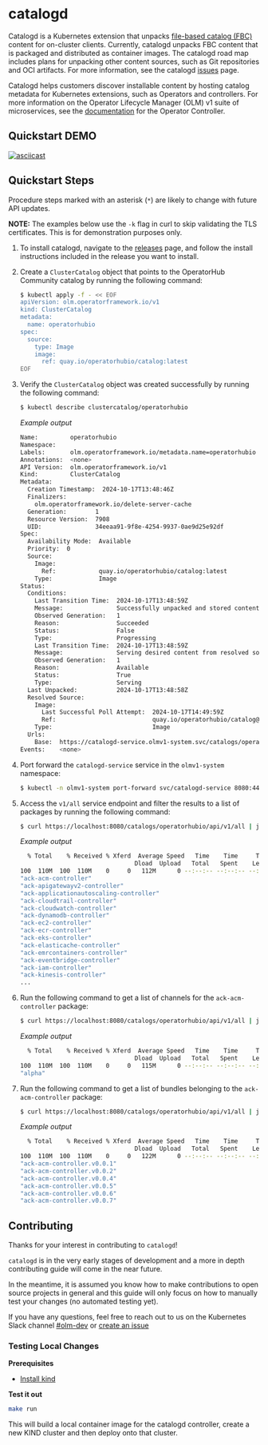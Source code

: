 # catalogd

Catalogd is a Kubernetes extension that unpacks [file-based catalog (FBC)](https://olm.operatorframework.io/docs/reference/file-based-catalogs/#docs) content for on-cluster clients. Currently, catalogd unpacks FBC content that is packaged and distributed as container images. The catalogd road map includes plans for unpacking other content sources, such as Git repositories and OCI artifacts. For more information, see the catalogd [issues](https://github.com/operator-framework/catalogd/issues/) page. 

Catalogd helps customers discover installable content by hosting catalog metadata for Kubernetes extensions, such as Operators and controllers. For more information on the Operator Lifecycle Manager (OLM) v1 suite of microservices, see the [documentation](https://github.com/operator-framework/operator-controller/tree/main/docs) for the Operator Controller.

## Quickstart DEMO
[![asciicast](https://asciinema.org/a/682344.svg)](https://asciinema.org/a/682344)

## Quickstart Steps
Procedure steps marked with an asterisk (`*`) are likely to change with future API updates.

**NOTE:** The examples below use the `-k` flag in curl to skip validating the TLS certificates. This is for demonstration purposes only.

1. To install catalogd, navigate to the [releases](https://github.com/operator-framework/catalogd/releases/) page, and follow the install instructions included in the release you want to install.

1. Create a `ClusterCatalog` object that points to the OperatorHub Community catalog by running the following command:

    ```sh
    $ kubectl apply -f - << EOF
    apiVersion: olm.operatorframework.io/v1
    kind: ClusterCatalog
    metadata:
      name: operatorhubio
    spec:
      source:
        type: Image
        image:
          ref: quay.io/operatorhubio/catalog:latest
    EOF
    ```

1. Verify the `ClusterCatalog` object was created successfully by running the following command:

    ```sh
    $ kubectl describe clustercatalog/operatorhubio
    ```
    
    *Example output*
    ```sh
    Name:         operatorhubio
    Namespace:
    Labels:       olm.operatorframework.io/metadata.name=operatorhubio
    Annotations:  <none>
    API Version:  olm.operatorframework.io/v1
    Kind:         ClusterCatalog
    Metadata:
      Creation Timestamp:  2024-10-17T13:48:46Z
      Finalizers:
        olm.operatorframework.io/delete-server-cache
      Generation:        1
      Resource Version:  7908
      UID:               34eeaa91-9f8e-4254-9937-0ae9d25e92df
    Spec:
      Availability Mode:  Available
      Priority:  0
      Source:
        Image:
          Ref:            quay.io/operatorhubio/catalog:latest
        Type:             Image
    Status:
      Conditions:
        Last Transition Time:  2024-10-17T13:48:59Z
        Message:               Successfully unpacked and stored content from resolved source
        Observed Generation:   1
        Reason:                Succeeded
        Status:                False
        Type:                  Progressing
        Last Transition Time:  2024-10-17T13:48:59Z
        Message:               Serving desired content from resolved source
        Observed Generation:   1
        Reason:                Available
        Status:                True
        Type:                  Serving
      Last Unpacked:           2024-10-17T13:48:58Z
      Resolved Source:
        Image:
          Last Successful Poll Attempt:  2024-10-17T14:49:59Z
          Ref:                           quay.io/operatorhubio/catalog@sha256:82be554b15ff246d8cc428f8d2f4cf5857c02ce3225d95d92a769ea3095e1fc7
        Type:                            Image
      Urls:
        Base:  https://catalogd-service.olmv1-system.svc/catalogs/operatorhubio
    Events:    <none>
   ```

1. Port forward the `catalogd-service` service in the `olmv1-system` namespace:
    ```sh
    $ kubectl -n olmv1-system port-forward svc/catalogd-service 8080:443
    ```

1. Access the `v1/all` service endpoint and filter the results to a list of packages by running the following command:

    ```sh
    $ curl https://localhost:8080/catalogs/operatorhubio/api/v1/all | jq -s '.[] | select(.schema == "olm.package") | .name'
    ```

    *Example output*
    ```sh
      % Total    % Received % Xferd  Average Speed   Time    Time     Time  Current
                                    Dload  Upload   Total   Spent    Left  Speed
    100  110M  100  110M    0     0   112M      0 --:--:-- --:--:-- --:--:--  112M
    "ack-acm-controller"
    "ack-apigatewayv2-controller"
    "ack-applicationautoscaling-controller"
    "ack-cloudtrail-controller"
    "ack-cloudwatch-controller"
    "ack-dynamodb-controller"
    "ack-ec2-controller"
    "ack-ecr-controller"
    "ack-eks-controller"
    "ack-elasticache-controller"
    "ack-emrcontainers-controller"
    "ack-eventbridge-controller"
    "ack-iam-controller"
    "ack-kinesis-controller"
    ...
    ```
1. Run the following command to get a list of channels for the `ack-acm-controller` package:

    ```sh
    $ curl https://localhost:8080/catalogs/operatorhubio/api/v1/all | jq -s '.[] | select(.schema == "olm.channel") | select(.package == "ack-acm-controller") | .name'
    ```

    *Example output*
    ```sh
      % Total    % Received % Xferd  Average Speed   Time    Time     Time  Current
                                    Dload  Upload   Total   Spent    Left  Speed
    100  110M  100  110M    0     0   115M      0 --:--:-- --:--:-- --:--:--  116M
    "alpha"
    ```

1. Run the following command to get a list of bundles belonging to the `ack-acm-controller` package:

    ```sh
    $ curl https://localhost:8080/catalogs/operatorhubio/api/v1/all | jq -s '.[] | select(.schema == "olm.bundle") | select(.package == "ack-acm-controller") | .name'
    ```
    
    *Example output*
    ```sh
      % Total    % Received % Xferd  Average Speed   Time    Time     Time  Current
                                    Dload  Upload   Total   Spent    Left  Speed
    100  110M  100  110M    0     0   122M      0 --:--:-- --:--:-- --:--:--  122M
    "ack-acm-controller.v0.0.1"
    "ack-acm-controller.v0.0.2"
    "ack-acm-controller.v0.0.4"
    "ack-acm-controller.v0.0.5"
    "ack-acm-controller.v0.0.6"
    "ack-acm-controller.v0.0.7"
    ```

## Contributing
Thanks for your interest in contributing to `catalogd`!

`catalogd` is in the very early stages of development and a more in depth contributing guide will come in the near future.

In the meantime, it is assumed you know how to make contributions to open source projects in general and this guide will only focus on how to manually test your changes (no automated testing yet).

If you have any questions, feel free to reach out to us on the Kubernetes Slack channel [#olm-dev](https://kubernetes.slack.com/archives/C0181L6JYQ2) or [create an issue](https://github.com/operator-framework/catalogd/issues/new)
### Testing Local Changes
**Prerequisites**
- [Install kind](https://kind.sigs.k8s.io/docs/user/quick-start/#installation)

**Test it out**

```sh
make run
```

This will build a local container image for the catalogd controller, create a new KIND cluster and then deploy onto that cluster.
